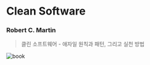 # Clean Software

### Robert C. Martin

> 클린 소프트웨어 - 애자일 원칙과 패턴, 그리고 실천 방법

![book](https://contents.kyobobook.co.kr/sih/fit-in/458x0/pdt/9791185890852.jpg)

